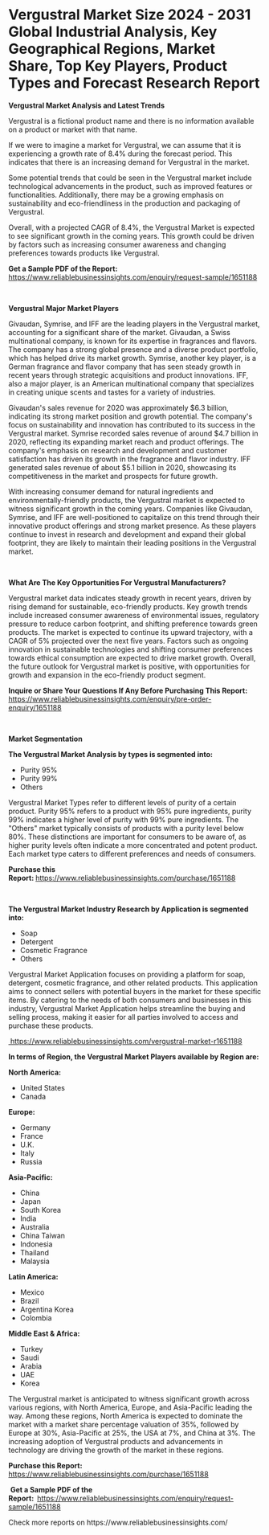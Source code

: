 <p><h1>Vergustral Market Size 2024 - 2031 Global Industrial Analysis, Key Geographical Regions, Market Share, Top Key Players, Product Types and Forecast Research Report</h1></p><p><strong>Vergustral Market Analysis and Latest Trends</strong></p>
<p><p>Vergustral is a fictional product name and there is no information available on a product or market with that name.</p><p>If we were to imagine a market for Vergustral, we can assume that it is experiencing a growth rate of 8.4% during the forecast period. This indicates that there is an increasing demand for Vergustral in the market. </p><p>Some potential trends that could be seen in the Vergustral market include technological advancements in the product, such as improved features or functionalities. Additionally, there may be a growing emphasis on sustainability and eco-friendliness in the production and packaging of Vergustral. </p><p>Overall, with a projected CAGR of 8.4%, the Vergustral Market is expected to see significant growth in the coming years. This growth could be driven by factors such as increasing consumer awareness and changing preferences towards products like Vergustral.</p></p>
<p><strong>Get a Sample PDF of the Report:&nbsp;</strong> <a href="https://www.reliablebusinessinsights.com/enquiry/request-sample/1651188">https://www.reliablebusinessinsights.com/enquiry/request-sample/1651188</a></p>
<p>&nbsp;</p>
<p><strong>Vergustral Major Market Players</strong></p>
<p><p>Givaudan, Symrise, and IFF are the leading players in the Vergustral market, accounting for a significant share of the market. Givaudan, a Swiss multinational company, is known for its expertise in fragrances and flavors. The company has a strong global presence and a diverse product portfolio, which has helped drive its market growth. Symrise, another key player, is a German fragrance and flavor company that has seen steady growth in recent years through strategic acquisitions and product innovations. IFF, also a major player, is an American multinational company that specializes in creating unique scents and tastes for a variety of industries.</p><p>Givaudan's sales revenue for 2020 was approximately $6.3 billion, indicating its strong market position and growth potential. The company's focus on sustainability and innovation has contributed to its success in the Vergustral market. Symrise recorded sales revenue of around $4.7 billion in 2020, reflecting its expanding market reach and product offerings. The company's emphasis on research and development and customer satisfaction has driven its growth in the fragrance and flavor industry. IFF generated sales revenue of about $5.1 billion in 2020, showcasing its competitiveness in the market and prospects for future growth.</p><p>With increasing consumer demand for natural ingredients and environmentally-friendly products, the Vergustral market is expected to witness significant growth in the coming years. Companies like Givaudan, Symrise, and IFF are well-positioned to capitalize on this trend through their innovative product offerings and strong market presence. As these players continue to invest in research and development and expand their global footprint, they are likely to maintain their leading positions in the Vergustral market.</p></p>
<p>&nbsp;</p>
<p><strong>What Are The Key Opportunities For Vergustral Manufacturers?</strong></p>
<p><p>Vergustral market data indicates steady growth in recent years, driven by rising demand for sustainable, eco-friendly products. Key growth trends include increased consumer awareness of environmental issues, regulatory pressure to reduce carbon footprint, and shifting preference towards green products. The market is expected to continue its upward trajectory, with a CAGR of 5% projected over the next five years. Factors such as ongoing innovation in sustainable technologies and shifting consumer preferences towards ethical consumption are expected to drive market growth. Overall, the future outlook for Vergustral market is positive, with opportunities for growth and expansion in the eco-friendly product segment.</p></p>
<p><strong>Inquire or Share Your Questions If Any Before Purchasing This Report:</strong> <a href="https://www.reliablebusinessinsights.com/enquiry/pre-order-enquiry/1651188">https://www.reliablebusinessinsights.com/enquiry/pre-order-enquiry/1651188</a></p>
<p>&nbsp;</p>
<p><strong>Market Segmentation</strong></p>
<p><strong>The Vergustral Market Analysis by types is segmented into:</strong></p>
<p><ul><li>Purity 95%</li><li>Purity 99%</li><li>Others</li></ul></p>
<p><p>Vergustral Market Types refer to different levels of purity of a certain product. Purity 95% refers to a product with 95% pure ingredients, purity 99% indicates a higher level of purity with 99% pure ingredients. The "Others" market typically consists of products with a purity level below 80%. These distinctions are important for consumers to be aware of, as higher purity levels often indicate a more concentrated and potent product. Each market type caters to different preferences and needs of consumers.</p></p>
<p><strong>Purchase this Report:&nbsp;</strong><a href="https://www.reliablebusinessinsights.com/purchase/1651188">https://www.reliablebusinessinsights.com/purchase/1651188</a></p>
<p>&nbsp;</p>
<p><strong>The Vergustral Market Industry Research by Application is segmented into:</strong></p>
<p><ul><li>Soap</li><li>Detergent</li><li>Cosmetic Fragrance</li><li>Others</li></ul></p>
<p><p>Vergustral Market Application focuses on providing a platform for soap, detergent, cosmetic fragrance, and other related products. This application aims to connect sellers with potential buyers in the market for these specific items. By catering to the needs of both consumers and businesses in this industry, Vergustral Market Application helps streamline the buying and selling process, making it easier for all parties involved to access and purchase these products.</p></p>
<p><a href="https://www.reliablebusinessinsights.com/vergustral-market-r1651188">&nbsp;https://www.reliablebusinessinsights.com/vergustral-market-r1651188</a></p>
<p><strong>In terms of Region, the Vergustral Market Players available by Region are:</strong></p>
<p>
    <p> <strong> North America: </strong>
        <ul>
            <li>United States</li>
            <li>Canada</li>
        </ul>
        </p> 
    <p> <strong> Europe: </strong>
        <ul>
            <li>Germany</li>
            <li>France</li>
            <li>U.K.</li>
            <li>Italy</li>
            <li>Russia</li>
        </ul>
        </p> 
    <p> <strong> Asia-Pacific: </strong>
        <ul>
            <li>China</li>
            <li>Japan</li>
            <li>South Korea</li>
            <li>India</li>
            <li>Australia</li>
            <li>China Taiwan</li>
            <li>Indonesia</li>
            <li>Thailand</li>
            <li>Malaysia</li>
        </ul>
        </p> 
    <p> <strong> Latin America: </strong>
        <ul>
            <li>Mexico</li>
            <li>Brazil</li>
            <li>Argentina Korea</li>
            <li>Colombia</li>
        </ul>
        </p> 
    <p> <strong> Middle East & Africa: </strong>
        <ul>
            <li>Turkey</li>
            <li>Saudi</li>
            <li>Arabia</li>
            <li>UAE</li>
            <li>Korea</li>
        </ul>
    </p>
    </p>
<p><p>The Vergustral market is anticipated to witness significant growth across various regions, with North America, Europe, and Asia-Pacific leading the way. Among these regions, North America is expected to dominate the market with a market share percentage valuation of 35%, followed by Europe at 30%, Asia-Pacific at 25%, the USA at 7%, and China at 3%. The increasing adoption of Vergustral products and advancements in technology are driving the growth of the market in these regions.</p></p>
<p><strong>Purchase this Report: </strong><a href="https://www.reliablebusinessinsights.com/purchase/1651188">https://www.reliablebusinessinsights.com/purchase/1651188</a></p>
<p>&nbsp;<strong>Get a Sample PDF of the Report:&nbsp;&nbsp;</strong><a href="https://www.reliablebusinessinsights.com/enquiry/request-sample/1651188">https://www.reliablebusinessinsights.com/enquiry/request-sample/1651188</a></p>
<p><strong></strong></p>
<p>Check more reports on https://www.reliablebusinessinsights.com/</p>